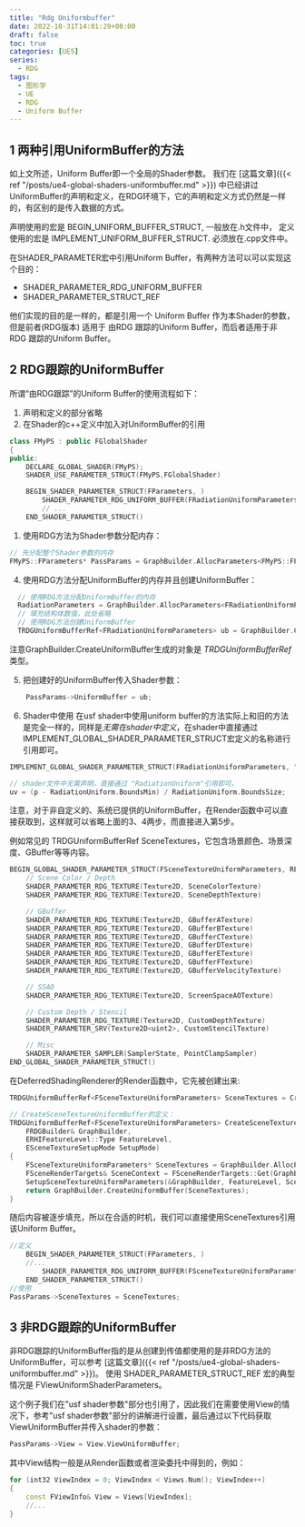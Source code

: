 ```yaml
---
title: "Rdg Uniformbuffer"
date: 2022-10-31T14:01:29+08:00
draft: false
toc: true
categories: [UE5]
series:
  - RDG
tags:
  - 图形学
  - UE
  - RDG
  - Uniform Buffer
---
```

## 1 两种引用UniformBuffer的方法
如上文所述，Uniform Buffer即一个全局的Shader参数。
我们在 [这篇文章]({{< ref "/posts/ue4-global-shaders-uniformbuffer.md" >}})
中已经讲过UniformBuffer的声明和定义，在RDG环境下，它的声明和定义方式仍然是一样的，有区别的是传入数据的方式。

声明使用的宏是 BEGIN_UNIFORM_BUFFER_STRUCT, 一般放在.h文件中， 定义使用的宏是 IMPLEMENT_UNIFORM_BUFFER_STRUCT. 必须放在.cpp文件中。

在SHADER_PARAMETER宏中引用Uniform Buffer，有两种方法可以可以实现这个目的：

- SHADER_PARAMETER_RDG_UNIFORM_BUFFER
- SHADER_PARAMETER_STRUCT_REF
  
他们实现的目的是一样的，都是引用一个 Uniform Buffer 作为本Shader的参数，但是前者(RDG版本) 适用于 由RDG 跟踪的Uniform Buffer，而后者适用于非 RDG 跟踪的Uniform Buffer。

## 2 RDG跟踪的UniformBuffer
  所谓“由RDG跟踪”的Uniform Buffer的使用流程如下：
  
  1. 声明和定义的部分省略
  2. 在Shader的c++定义中加入对UniformBuffer的引用
```cpp
class FMyPS : public FGlobalShader
{
public:
	DECLARE_GLOBAL_SHADER(FMyPS);
	SHADER_USE_PARAMETER_STRUCT(FMyPS,FGlobalShader)

	BEGIN_SHADER_PARAMETER_STRUCT(FParameters, )
		SHADER_PARAMETER_RDG_UNIFORM_BUFFER(FRadiationUniformParameters, UniformBuffer)
        // ...
	END_SHADER_PARAMETER_STRUCT()
```
  
  1. 使用RDG方法为Shader参数分配内存：
  ```cpp
  // 先分配整个Shader参数的内存
  FMyPS::FParameters* PassParams = GraphBuilder.AllocParameters<FMyPS::FParameters>();
  ```
  4. 使用RDG方法分配UniformBuffer的内存并且创建UniformBuffer：
```cpp
  // 使用RDG方法分配UniformBuffer的内存
  RadiationParameters = GraphBuilder.AllocParameters<FRadiationUniformParameters>();
  // 填充结构体数值，此处省略
  // 使用RDG方法创建UniformBuffer
  TRDGUniformBufferRef<FRadiationUniformParameters> ub = GraphBuilder.CreateUniformBuffer(RadiationParameters);
```
  注意GraphBuilder.CreateUniformBuffer生成的对象是 *TRDGUniformBufferRef* 类型。

  5. 把创建好的UniformBuffer传入Shader参数：
```cpp
    PassParams->UniformBuffer = ub;
```
  6. Shader中使用
在usf shader中使用uniform buffer的方法实际上和旧的方法是完全一样的，同样是*无需在shader中定义*，在shader中直接通过IMPLEMENT_GLOBAL_SHADER_PARAMETER_STRUCT宏定义的名称进行引用即可。
```cpp
IMPLEMENT_GLOBAL_SHADER_PARAMETER_STRUCT(FRadiationUniformParameters, "RadiationUniform");
```
```c
// shader文件中无需声明，直接通过 "RadiationUniform"引用即可。
uv = (p - RadiationUniform.BoundsMin) / RadiationUniform.BoundsSize;
```

注意，对于非自定义的、系统已提供的UniformBuffer，在Render函数中可以直接获取到，这样就可以省略上面的3、4两步，而直接进入第5步。

例如常见的 TRDGUniformBufferRef<FSceneTextureUniformParameters> SceneTextures，它包含场景颜色、场景深度、GBuffer等等内容。
```cpp
BEGIN_GLOBAL_SHADER_PARAMETER_STRUCT(FSceneTextureUniformParameters, RENDERER_API)
	// Scene Color / Depth
	SHADER_PARAMETER_RDG_TEXTURE(Texture2D, SceneColorTexture)
	SHADER_PARAMETER_RDG_TEXTURE(Texture2D, SceneDepthTexture)

	// GBuffer
	SHADER_PARAMETER_RDG_TEXTURE(Texture2D, GBufferATexture)
	SHADER_PARAMETER_RDG_TEXTURE(Texture2D, GBufferBTexture)
	SHADER_PARAMETER_RDG_TEXTURE(Texture2D, GBufferCTexture)
	SHADER_PARAMETER_RDG_TEXTURE(Texture2D, GBufferDTexture)
	SHADER_PARAMETER_RDG_TEXTURE(Texture2D, GBufferETexture)
	SHADER_PARAMETER_RDG_TEXTURE(Texture2D, GBufferFTexture)
	SHADER_PARAMETER_RDG_TEXTURE(Texture2D, GBufferVelocityTexture)

	// SSAO
	SHADER_PARAMETER_RDG_TEXTURE(Texture2D, ScreenSpaceAOTexture)

	// Custom Depth / Stencil
	SHADER_PARAMETER_RDG_TEXTURE(Texture2D, CustomDepthTexture)
	SHADER_PARAMETER_SRV(Texture2D<uint2>, CustomStencilTexture)

	// Misc
	SHADER_PARAMETER_SAMPLER(SamplerState, PointClampSampler)
END_GLOBAL_SHADER_PARAMETER_STRUCT()
```
在DeferredShadingRenderer的Render函数中，它先被创建出来:
```cpp
TRDGUniformBufferRef<FSceneTextureUniformParameters> SceneTextures = CreateSceneTextureUniformBuffer(GraphBuilder, FeatureLevel, SceneTexturesSetupMode);

// CreateSceneTextureUniformBuffer的定义：
TRDGUniformBufferRef<FSceneTextureUniformParameters> CreateSceneTextureUniformBuffer(
	FRDGBuilder& GraphBuilder,
	ERHIFeatureLevel::Type FeatureLevel,
	ESceneTextureSetupMode SetupMode)
{
	FSceneTextureUniformParameters* SceneTextures = GraphBuilder.AllocParameters<FSceneTextureUniformParameters>();
	FSceneRenderTargets& SceneContext = FSceneRenderTargets::Get(GraphBuilder.RHICmdList);
	SetupSceneTextureUniformParameters(&GraphBuilder, FeatureLevel, SceneContext, SetupMode, *SceneTextures);
	return GraphBuilder.CreateUniformBuffer(SceneTextures);
}
```

随后内容被逐步填充，所以在合适的时机，我们可以直接使用SceneTextures引用该Uniform Buffer。
```cpp
//定义
	BEGIN_SHADER_PARAMETER_STRUCT(FParameters, )
    //...
		SHADER_PARAMETER_RDG_UNIFORM_BUFFER(FSceneTextureUniformParameters, SceneTextures)
	END_SHADER_PARAMETER_STRUCT()
//使用
PassParams->SceneTextures = SceneTextures;
```
## 3 非RDG跟踪的UniformBuffer
非RDG跟踪的UniformBuffer指的是从创建到传值都使用的是非RDG方法的UniformBuffer，可以参考 [这篇文章]({{< ref "/posts/ue4-global-shaders-uniformbuffer.md" >}})。
使用 SHADER_PARAMETER_STRUCT_REF 宏的典型情况是 FViewUniformShaderParameters。

这个例子我们在"usf shader参数"部分也引用了，因此我们在需要使用View的情况下，参考"usf shader参数"部分的讲解进行设置，最后通过以下代码获取ViewUniformBuffer并传入shader的参数：
```cpp
PassParams->View = View.ViewUniformBuffer; 
```
其中View结构一般是从Render函数或者渲染委托中得到的，例如：
```cpp
for (int32 ViewIndex = 0; ViewIndex < Views.Num(); ViewIndex++)
{
	const FViewInfo& View = Views[ViewIndex];
	//...
}
```